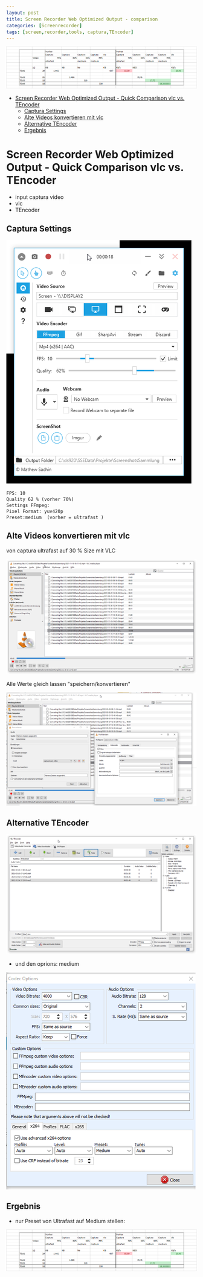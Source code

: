 ```yaml
---
layout: post
title: Screen Recorder Web Optimized Output - comparison 
categories: [Screenrecorder]
tags: [screen,recorder,tools, captura,TEncoder]
--- 
```


![](../pics/2021-12-08-13-16-23.png)

- [Screen Recorder Web Optimized Output - Quick Comparison vlc vs. TEncoder](#screen-recorder-web-optimized-output---quick-comparison-vlc-vs-tencoder)
  - [Captura Settings](#captura-settings)
  - [Alte Videos konvertieren mit vlc](#alte-videos-konvertieren-mit-vlc)
  - [Alternative TEncoder](#alternative-tencoder)
  - [Ergebnis](#ergebnis)

# Screen Recorder Web Optimized Output - Quick Comparison vlc vs. TEncoder
- input captura video 
- vlc
- TEncoder


##  Captura Settings

![](../pic/2021-12-08-13-00-10.png)

    FPS: 10 
    Quality 62 % (vorher 70%)
    Settings FFmpeg: 
    Pixel Format: yuv420p   
    Preset:medium  (vorher = ultrafast )

## Alte Videos konvertieren mit vlc

von captura ultrafast auf 30 % Size mit VLC 

![](../pics/2021-12-08-13-02-31.png)

Alle Werte gleich lassen "speichern/konvertieren"

![](../pics/2021-12-08-13-03-47.png)

## Alternative TEncoder 

![](../pic/2021-12-08-13-46-04.png)

- und den oprions: medium 

![](../pics/2021-12-08-13-48-37.png)

## Ergebnis

- nur Preset von Ultrafast auf Medium stellen:
  
![](../pics/2021-12-08-13-16-23.png)


